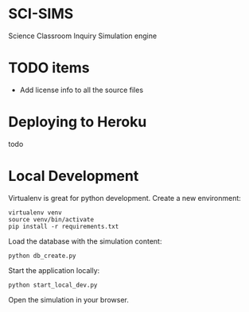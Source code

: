 SCI-SIMS
========

Science Classroom Inquiry Simulation engine

TODO items
==========
* Add license info to all the source files

Deploying to Heroku
===================
todo

Local Development
=================
Virtualenv is great for python development. Create a new environment:

```
virtualenv venv
source venv/bin/activate
pip install -r requirements.txt
```

Load the database with the simulation content:

    python db_create.py

Start the application locally:

    python start_local_dev.py

Open the simulation in your browser.
